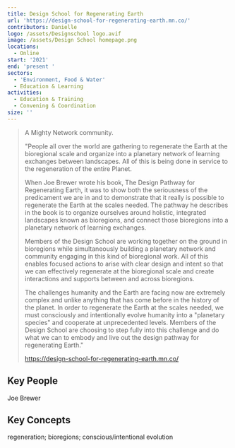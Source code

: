 ```yaml
---
title: Design School for Regenerating Earth
url: 'https://design-school-for-regenerating-earth.mn.co/'
contributors: Danielle
logo: /assets/Designschool logo.avif
image: /assets/Design School homepage.png
locations:
  - Online
start: '2021'
end: 'present '
sectors:
  - 'Environment, Food & Water'
  - Education & Learning
activities:
  - Education & Training
  - Convening & Coordination
size: ''
---
```

> A Mighty Network community.
> 
> "People all over the world are gathering to regenerate the Earth at the bioregional scale and organize into a planetary network of learning exchanges between landscapes. All of this is being done in service to the regeneration of the entire Planet.
> 
> When Joe Brewer wrote his book, The Design Pathway for Regenerating Earth, it was to show both the seriousness of the predicament we are in and to demonstrate that it really is possible to regenerate the Earth at the scales needed. The pathway he describes in the book is to organize ourselves around holistic, integrated landscapes known as bioregions, and connect those bioregions into a planetary network of learning exchanges.
> 
> Members of the Design School are working together on the ground in bioregions while simultaneously building a planetary network and community engaging in this kind of bioregional work. All of this enables focused actions to arise with clear design and intent so that we can effectively regenerate at the bioregional scale and create interactions and supports between and across bioregions.
> 
> The challenges humanity and the Earth are facing now are extremely complex and unlike anything that has come before in the history of the planet. In order to regenerate the Earth at the scales needed, we must consciously and intentionally evolve humanity into a "planetary species" and cooperate at unprecedented levels. Members of the Design School are choosing to step fully into this challenge and do what we can to embody and live out the design pathway for regenerating Earth."
> 
> https://design-school-for-regenerating-earth.mn.co/ 
> 

## Key People

Joe Brewer

## Key Concepts

regeneration; bioregions; conscious/intentional evolution

